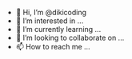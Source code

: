 - 👋 Hi, I’m @dikicoding
- 👀 I’m interested in ...
- 🌱 I’m currently learning ...
- 💞️ I’m looking to collaborate on ...
- 📫 How to reach me ...

<!---
dikicoding/dikicoding is a ✨ special ✨ repository because its `README.md` (this file) appears on your GitHub profile.
You can click the Preview link to take a look at your changes.
--->
